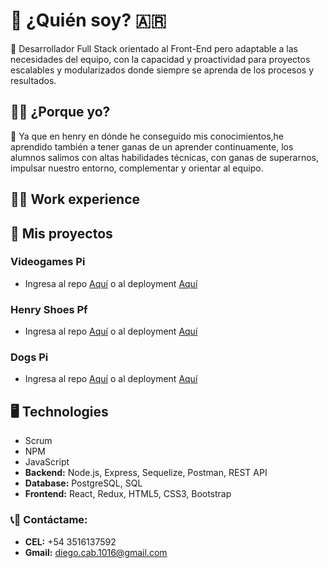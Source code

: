 # :boy: ¿Quién soy? :argentina:
:large_orange_diamond: Desarrollador Full Stack orientado al Front-End pero adaptable a las necesidades del equipo, con la capacidad y proactividad para proyectos escalables y modularizados donde siempre se aprenda de los procesos y resultados.

## :man_student: ¿Porque yo?
:large_blue_diamond: Ya que en henry en dónde he conseguido mis conocimientos,he aprendido también a tener ganas de un aprender continuamente, los alumnos salimos con altas habilidades técnicas, con ganas de superarnos, impulsar nuestro entorno, complementar y orientar al equipo.

## :running_man: Work experience


## :rocket: Mis proyectos
###  Videogames Pi
- Ingresa al repo [Aquí](https://github.com/diegop1zarro/proyect-videogames) o al deployment [Aquí](https://videogame-app.vercel.app)
### Henry Shoes Pf
- Ingresa al repo [Aquí](https://github.com/alemosmusi/ecommerce) o al deployment [Aquí](https://app-henry-shoes.herokuapp.com)
###  Dogs Pi
- Ingresa al repo [Aquí](https://github.com/diegop1zarro/proyect-Dogs) o al deployment [Aquí](https://deploy-dogs.vercel.app)
  
## :desktop_computer: Technologies
- Scrum
- NPM
- JavaScript
- __Backend:__ Node.js, Express, Sequelize, Postman, REST API
- __Database:__ PostgreSQL, SQL
- __Frontend:__ React, Redux, HTML5, CSS3, Bootstrap

### :telephone_receiver::email: __Contáctame:__
- __CEL:__ +54 3516137592
- __Gmail:__ diego.cab.1016@gmail.com 
